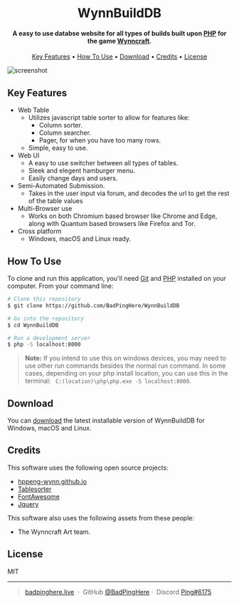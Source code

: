 <h1 align="center">
  WynnBuildDB
  <br>
</h1>

<h4 align="center">A easy to use databse website for all types of builds built upon <a href="https://www.php.net/" target="_blank">PHP</a> for the game <a href="https://wynncraft.com/" target="_blank">Wynncraft</a>.</h4>

<p align="center">
  <a href="#key-features">Key Features</a> •
  <a href="#how-to-use">How To Use</a> •
  <a href="#download">Download</a> •
  <a href="#credits">Credits</a> •
  <a href="#license">License</a>
</p>

![screenshot](https://cdn.upload.systems/uploads/d9nABUFr.png)

## Key Features

- Web Table
  - Utilizes javascript table sorter to allow for features like:
    - Column sorter.
    - Column searcher.
    - Pager, for when you have too many rows.
  - Simple, easy to use.
- Web UI
  - A easy to use switcher between all types of tables.
  - Sleek and elegent hamburger menu.
  - Easily change days and users.
- Semi-Automated Submission.
  - Takes in the user input via forum, and decodes the url to get the rest of the table values
- Multi-Browser use
  - Works on both Chromium based browser like Chrome and Edge, along with Quantum based browsers like Firefox and Tor.
- Cross platform
  - Windows, macOS and Linux ready.

## How To Use

To clone and run this application, you'll need [Git](https://git-scm.com) and [PHP](https://www.php.net/) installed on your computer. From your command line:

```bash
# Clone this repository
$ git clone https://github.com/BadPingHere/WynnBuildDB

# Go into the repository
$ cd WynnBuildDB

# Run a development server
$ php -S localhost:8000
```

> **Note:**
> If you intend to use this on windows devices, you may need to use other run commands besides the normal run command. In some cases, depending on your php install location, you can use this in the terminal: ` C:(location)\php\php.exe -S localhost:8000`.

## Download

You can [download](https://github.com/BadPingHere/WynnBuildDB/releases/latest) the latest installable version of WynnBuildDB for Windows, macOS and Linux.

## Credits

This software uses the following open source projects:

- [hppeng-wynn.github.io](https://github.com/hppeng-wynn/hppeng-wynn.github.io)
- [Tablesorter](https://mottie.github.io/tablesorter/docs/example-pager.html)
- [FontAwesome](https://fontawesome.com/)
- [Jquery](https://jquery.com/)

This software also uses the following assets from these people:

- The Wynncraft Art team.

## License

MIT

---

> [badpinghere.live](https://badpinghere.live) &nbsp;&middot;&nbsp;
> GitHub [@BadPingHere](https://github.com/BadPingHere)&nbsp;&middot;&nbsp;
> Discord [Ping#6175](https://discord.com/users/736028271153512489)
